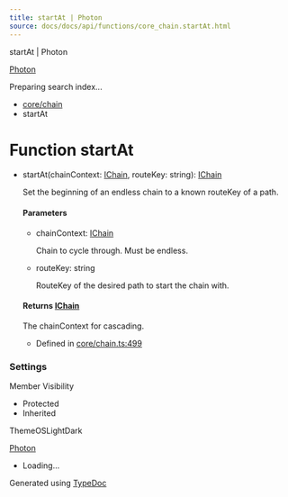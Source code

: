 ```yaml
---
title: startAt | Photon
source: docs/docs/api/functions/core_chain.startAt.html
---
```


startAt | Photon

[Photon](../index.html)




Preparing search index...

* [core/chain](../modules/core_chain.html)
* startAt

# Function startAt

* startAt(chainContext: [IChain](../interfaces/core_maker.IChain.html), routeKey: string): [IChain](../interfaces/core_maker.IChain.html)

  Set the beginning of an endless chain to a known routeKey of a path.

  #### Parameters

  + chainContext: [IChain](../interfaces/core_maker.IChain.html)

    Chain to cycle through. Must be endless.
  + routeKey: string

    RouteKey of the desired path to start the chain with.

  #### Returns [IChain](../interfaces/core_maker.IChain.html)

  The chainContext for cascading.

  + Defined in [core/chain.ts:499](https://github.com/mwhite454/photon/blob/main/packages/photon/src/core/chain.ts#L499)

### Settings

Member Visibility

* Protected
* Inherited

ThemeOSLightDark

[Photon](../index.html)

* Loading...

Generated using [TypeDoc](https://typedoc.org/)
